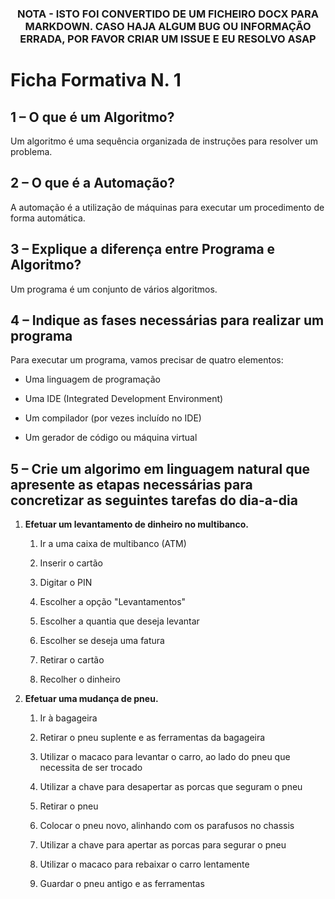 <div align="center">
<h3>

**NOTA - ISTO FOI CONVERTIDO DE UM FICHEIRO DOCX PARA MARKDOWN. CASO HAJA ALGUM BUG OU INFORMAÇÃO ERRADA, POR FAVOR CRIAR UM ISSUE E EU RESOLVO ASAP**

</h>
</div>

# Ficha Formativa N. 1

## 1 – O que é um Algoritmo?

Um algoritmo é uma sequência organizada de instruções para resolver um
problema.

## 2 – O que é a Automação?

A automação é a utilização de máquinas para executar um procedimento de
forma automática.

## 3 – Explique a diferença entre Programa e Algoritmo? 

Um programa é um conjunto de vários algoritmos.

## 4 – Indique as fases necessárias para realizar um programa

Para executar um programa, vamos precisar de quatro elementos:

- Uma linguagem de programação

- Uma IDE (Integrated Development Environment)

- Um compilador (por vezes incluído no IDE)

- Um gerador de código ou máquina virtual

 
## 5 – Crie um algorimo em linguagem natural que apresente as etapas necessárias para concretizar as seguintes tarefas do dia-a-dia

1)  **Efetuar um levantamento de dinheiro no multibanco.**

    1.  Ir a uma caixa de multibanco (ATM)

    2.  Inserir o cartão

    3.  Digitar o PIN

    4.  Escolher a opção "Levantamentos"

    5.  Escolher a quantia que deseja levantar

    6.  Escolher se deseja uma fatura

    7.  Retirar o cartão

    8.  Recolher o dinheiro


2)  **Efetuar uma mudança de pneu.**

    1.  Ir à bagageira

    2.  Retirar o pneu suplente e as ferramentas da bagageira

    3.  Utilizar o macaco para levantar o carro, ao lado do pneu que
    necessita de ser trocado

    4.  Utilizar a chave para desapertar as porcas que seguram o pneu

    5.  Retirar o pneu

    6.  Colocar o pneu novo, alinhando com os parafusos no chassis

    7.  Utilizar a chave para apertar as porcas para segurar o pneu

    8.  Utilizar o macaco para rebaixar o carro lentamente

    9.  Guardar o pneu antigo e as ferramentas
